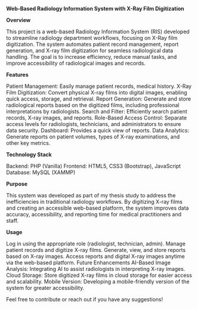 **Web-Based Radiology Information System with X-Ray Film Digitization**

**Overview**

This project is a web-based Radiology Information System (RIS) developed to streamline radiology department workflows, focusing on X-Ray film digitization. The system automates patient record management, report generation, and X-ray film digitization for seamless radiological data handling. The goal is to increase efficiency, reduce manual tasks, and improve accessibility of radiological images and records.

**Features**

Patient Management: Easily manage patient records, medical history.
X-Ray Film Digitization: Convert physical X-ray films into digital images, enabling quick access, storage, and retrieval.
Report Generation: Generate and store radiological reports based on the digitized films, including professional interpretations by radiologists.
Search and Filter: Efficiently search patient records, X-ray images, and reports.
Role-Based Access Control: Separate access levels for radiologists, technicians, and administrators to ensure data security.
Dashboard: Provides a quick view of reports.
Data Analytics: Generate reports on patient volumes, types of X-ray examinations, and other key metrics.

**Technology Stack**

Backend: PHP (Vanilla)
Frontend: HTML5, CSS3 (Bootstrap), JavaScript
Database: MySQL (XAMMP)

**Purpose**

This system was developed as part of my thesis study to address the inefficiencies in traditional radiology workflows. By digitizing X-ray films and creating an accessible web-based platform, the system improves data accuracy, accessibility, and reporting time for medical practitioners and staff.

**Usage**

Log in using the appropriate role (radiologist, technician, admin).
Manage patient records and digitize X-ray films.
Generate, view, and store reports based on X-ray images.
Access reports and digital X-ray images anytime via the web-based platform.
Future Enhancements
AI-Based Image Analysis: Integrating AI to assist radiologists in interpreting X-ray images.
Cloud Storage: Store digitized X-ray films in cloud storage for easier access and scalability.
Mobile Version: Developing a mobile-friendly version of the system for greater accessibility.

Feel free to contribute or reach out if you have any suggestions!
